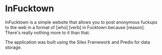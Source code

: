 InFucktown
==========

InFucktown is a simple website that allows you to post anonymous fuckups to the
web in a format of [who] [verb] in Fucktown because [reason]. There's really
nothing more to it than that.

The application was built using the Silex Framework and Predis for data storage.
